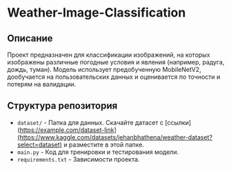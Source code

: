 # Weather-Image-Classification

## Описание

Проект предназначен для классификации изображений, на которых изображены различные погодные условия и явления (например, радуга, дождь, туман). Модель использует предобученную MobileNetV2, дообучается на пользовательских данных и оценивается по точности и потерям на валидации.

## Структура репозитория
- `dataset/` - Папка для данных. Скачайте датасет с [ссылки](https://example.com/dataset-link](https://www.kaggle.com/datasets/jehanbhathena/weather-dataset?select=dataset) и разместите в этой папке.
- `main.py` - Код для тренировки и тестирования модели.
- `requirements.txt` - Зависимости проекта.
